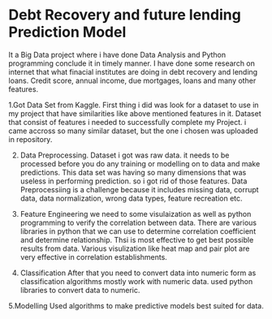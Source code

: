 # Debt Recovery and future lending Prediction Model
It a Big Data project where i have done Data Analysis and Python programming conclude it in timely manner.
I have done some research on internet that what finacial institutes are doing in debt recovery and lending loans. Credit score, annual income, due mortgages, loans and many other features.

1.Got Data Set from Kaggle.
First thing i did was look for a dataset to use in my project that have similarities like above mentioned features in it. Dataset that consist of features i needed to successfully complete my Project.
i came accross so many similar dataset, but the one i chosen was uploaded in repository.

2. Data Preprocessing.
Dataset i got was raw data. it needs to be processed before you do any training or modelling on to data and make predictions.
This data set was having so many dimensions that was useless in performing prediction. so i got rid of those features.
Data Preprocessiing is a challenge because it includes missing data, corrupt data, data normalization, wrong data types, feature recreation etc.

3. Feature Engineering 
we need to some visulaization as well as python programming to verify the correlation between data. There are various libraries in python that we can use to determine correlation coefficient and determine relationship. 
Thsi is most effective to get best possible results from data.
Various visulization like heat map and pair plot are very effective in correlation establishments.

4. Classification
After that you need to convert data into numeric form as classification algorithms mostly work with numeric data.
used python libraries to convert data to numeric.

5.Modelling 
Used algorithms to make predictive models best suited for data.



